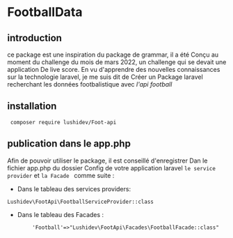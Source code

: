# FootballData
## introduction 
<p> ce package est une inspiration du package de grammar, il a été 
Conçu au moment du challenge du mois de mars 2022, un challenge qui se devait une application 
De live score. En vu d'apprendre des nouvelles connaissances sur la technologie laravel, je me suis dit de 
Créer un Package laravel recherchant les données footbalistique avec <em> l'api football </em>
</p>

## installation

```
 composer require lushidev/Foot-api
 ```
## publication dans le app.php

Afin de pouvoir utiliser le package, il est conseillé d'enregistrer
Dan le fichier app.php du dossier Config de votre application laravel `` le service provider `` et ``la
Facade `` comme suite :

* Dans le tableau des services providers:
```
Lushidev\FootApi\FootballServiceProvider::class
```
* Dans le tableau des Facades :
```
        'Football'=>"Lushidev\FootApi\Facades\FootballFacade::class"
```
